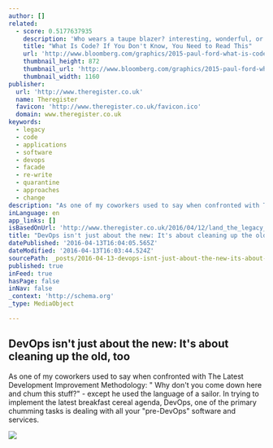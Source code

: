 ```yaml
---
author: []
related:
  - score: 0.5177637935
    description: 'Who wears a taupe blazer? interesting, wonderful, or disturbing way. A computer is a clock with benefits. They all work the same, doing second-grade math, one step at a time: Tick, take a number and put it in box one. Tick, take another number, put it in box two.'
    title: "What Is Code? If You Don't Know, You Need to Read This"
    url: 'http://www.bloomberg.com/graphics/2015-paul-ford-what-is-code/'
    thumbnail_height: 872
    thumbnail_url: 'http://www.bloomberg.com/graphics/2015-paul-ford-what-is-code/images/promo.jpg'
    thumbnail_width: 1160
publisher:
  url: 'http://www.theregister.co.uk'
  name: Theregister
  favicon: 'http://www.theregister.co.uk/favicon.ico'
  domain: www.theregister.co.uk
keywords:
  - legacy
  - code
  - applications
  - software
  - devops
  - facade
  - re-write
  - quarantine
  - approaches
  - change
description: "As one of my coworkers used to say when confronted with The Latest Development Improvement Methodology: \" Why don't you come down here and chum this stuff?\" - except he used the language of a sailor. In trying to implement the latest breakfast cereal agenda, DevOps, one of the primary chumming tasks is dealing with all your \"pre-DevOps\" software and services."
inLanguage: en
app_links: []
isBasedOnUrl: 'http://www.theregister.co.uk/2016/04/12/land_the_legacy_big_fish/'
title: "DevOps isn't just about the new: It's about cleaning up the old, too"
datePublished: '2016-04-13T16:04:05.565Z'
dateModified: '2016-04-13T16:03:44.524Z'
sourcePath: _posts/2016-04-13-devops-isnt-just-about-the-new-its-about-cleaning-up-the.md
published: true
inFeed: true
hasPage: false
inNav: false
_context: 'http://schema.org'
_type: MediaObject

---
```

<article style=""><h1>DevOps isn't just about the new: It's about cleaning up the old, too</h1><p>As one of my coworkers used to say when confronted with The Latest Development Improvement Methodology: " Why don't you come down here and chum this stuff?" - except he used the language of a sailor. In trying to implement the latest breakfast cereal agenda, DevOps, one of the primary chumming tasks is dealing with all your "pre-DevOps" software and services.</p><img src="https://regmedia.co.uk/2016/04/12/shark_photo_via_shutterstock.jpg?x=1200&amp;y=794" /></article>